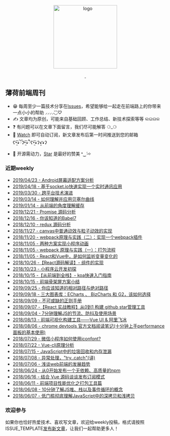<p align="center">
	<img width="200" height="200" src="assets/img/logo.png" alt="logo">
</p>
<p align="center">
	<a href="https://segmentfault.com/u/boohee">
		<img src="https://img.shields.io/badge/segmentfault-薄荷前端-blue.svg?colorA=419766&colorB=5c5c5c" alt="">
	</a>
	<a href="https://juejin.im/user/5b1de502e51d4506cf10bc34">
		<img src="https://img.shields.io/badge/掘金-薄荷前端-blue.svg?colorA=246ff6&colorB=5c5c5c" alt="">
	</a>
</p>

## 薄荷前端周刊
- 😁 每周至少一篇技术分享在[Issues](https://github.com/BooheeFE/weekly/issues)，希望能够给一起走在前端路上的你带来一点小小的帮助 ⸝⸝⸝⸝◟̆◞̆♡
- ✍️ 文章均为原创，可能来自基础回顾、工作总结、新技术探索等等 ଲଇଉକ
- ❓ 有问题可以在文章下面留言，我们尽可能解答 ⚆_⚆
- 📩 [Watch](https://github.com/BooheeFE/weekly/watchers) 即可自动订阅，新文章发布后第一时间推送到您的邮箱 ʕ•̫͡•ོʔ•̫͡•ཻʕ•̫͡•ʔ•͓͡•ʔ
- 💖 开源需动力，[Star](https://github.com/BooheeFE/weekly/stargazers) 是最好的赞美 ❛‿˂̵✧

### 近期weekly
- [2019/04/23 - Android屏幕适配方案分析](https://github.com/BooheeFE/weekly/issues/36)
- [2019/04/18 - 基于socket.io快速实现一个实时通讯应用](https://github.com/BooheeFE/weekly/issues/35)
- [2019/03/30 - 跨平台技术演进](https://github.com/BooheeFE/weekly/issues/33)
- [2019/03/14 - 如何理解并应用贝塞尔曲线](https://github.com/BooheeFE/weekly/issues/31)
- [2019/01/14 - 从前端的角度理解缓存](https://github.com/BooheeFE/weekly/issues/30)
- [2019/12/21 - Promise 源码分析](https://github.com/BooheeFE/weekly/issues/29)
- [2018/12/16 - 你该知道的Babel7](https://github.com/BooheeFE/weekly/issues/28)
- [2018/12/10 - redux 源码分析](https://github.com/BooheeFE/weekly/issues/27)
- [2018/11/27 - canvas中普通动效与粒子动效的实现](https://github.com/BooheeFE/weekly/issues/26)
- [2018/11/20 - webpack原理与实践（二）：实现一个webpack插件](https://github.com/BooheeFE/weekly/issues/25)
- [2018/11/05 - 两种方案实现小程序动画](https://github.com/BooheeFE/weekly/issues/24)
- [2018/11/05 - webpack 原理与实践（一）：打包流程](https://github.com/BooheeFE/weekly/issues/23)
- [2018/11/05 - React和Vue中，是如何监听变量变化的](https://github.com/BooheeFE/weekly/issues/22)
- [2018/10/26 -【React源码解读】- 组件的实现](https://github.com/BooheeFE/weekly/issues/21)
- [2018/10/23 - 小程序云开发初探](https://github.com/BooheeFE/weekly/issues/20)
- [2018/10/15 -【从前端到全栈】- koa快速入门指南](https://github.com/BooheeFE/weekly/issues/19)
- [2018/10/15 - 前端骨架屏方案小结](https://github.com/BooheeFE/weekly/issues/18)
- [2019/09/25 - 你应该知道的相对路径与绝对路径 ](https://github.com/BooheeFE/weekly/issues/17)
- [2019/09/18 - 三大图表库：ECharts 、 BizCharts 和 G2，该如何选择](https://github.com/BooheeFE/weekly/issues/16)
- [2018/09/09 - 不可或缺的正则手册](https://github.com/BooheeFE/weekly/issues/15)
- [2018/09/07 -【React 实战教程】从0到1 构建 github star管理工具](https://github.com/BooheeFE/weekly/issues/14)
- [2018/09/04 - 7分钟理解JS的节流、防抖及使用场景](https://github.com/BooheeFE/weekly/issues/13)
- [2018/08/13 - 前端可视化构建工具——Vue UI & 阿里飞冰](https://github.com/BooheeFE/weekly/issues/12)
- [2018/08/06 - chrome devtools 官方文档阅读笔记(十分钟上手performance面板的基本使用)](https://github.com/BooheeFE/weekly/issues/11)
- [2018/07/29 - 微信小程序如何使用iconfont?](https://github.com/BooheeFE/weekly/issues/10)
- [2018/07/22 - Vue-cli原理分析](https://github.com/BooheeFE/weekly/issues/9)
- [2018/07/15 - JavaScript中的垃圾回收和内存泄漏](https://github.com/BooheeFE/weekly/issues/8)
- [2018/07/08 - 异常处理，"try..catch"(译)](https://github.com/BooheeFE/weekly/issues/7)
- [2018/07/06 - 浅谈web前端的发展趋势](https://github.com/BooheeFE/weekly/issues/6)
- [2018/06/24 - 从0开始发布一个无依赖、高质量的npm](https://github.com/BooheeFE/weekly/issues/5)
- [2018/06/16 - 结合 Vue 源码谈谈发布订阅模式](https://github.com/BooheeFE/weekly/issues/4)
- [2018/06/11 - 前端项目性能优化之打包工具篇](https://github.com/BooheeFE/weekly/issues/3)
- [2018/06/08 - 10分钟了解JS堆、栈以及事件循环的概念](https://github.com/BooheeFE/weekly/issues/2)
- [2018/06/07 - 低门槛彻底理解JavaScript中的深拷贝和浅拷贝](https://github.com/BooheeFE/weekly/issues/1)

### 欢迎参与
如果你也恰好热爱技术、喜欢写文章，欢迎给weekly投稿，格式请按照ISSUE_TEMPLATE[发布新文章](https://github.com/BooheeFE/weekly/issues/new?template=new+article.md)，让我们一起帮助更多人！
